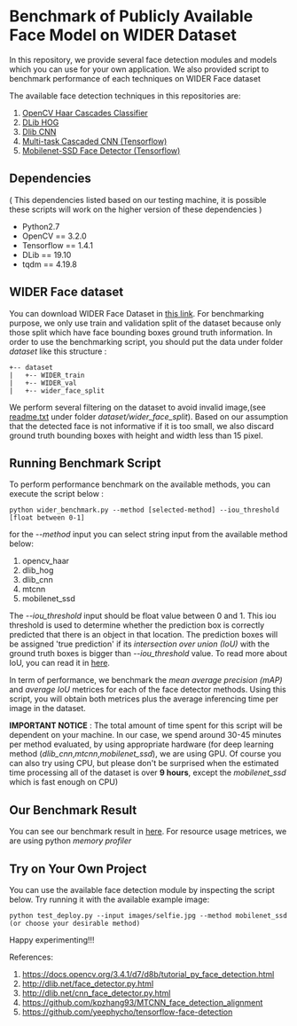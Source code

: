 # Benchmark of Publicly Available Face Model on WIDER Dataset

In this repository, we provide several face detection modules and models which you can use for your own application.
We also provided script to benchmark performance of each techniques on WIDER Face dataset

The available face detection techniques in this repositories are:

1. [OpenCV Haar Cascades Classifier](https://docs.opencv.org/3.4.1/d7/d8b/tutorial_py_face_detection.html)
2. [DLib HOG](http://dlib.net/face_detector.py.html)
3. [Dlib CNN](http://dlib.net/cnn_face_detector.py.html)
4. [Multi-task Cascaded CNN (Tensorflow)](https://github.com/kpzhang93/MTCNN_face_detection_alignment)
5. [Mobilenet-SSD Face Detector (Tensorflow)](https://github.com/yeephycho/tensorflow-face-detection) 

## Dependencies
( This dependencies listed based on our testing machine, it is possible these scripts will work on the higher version of these dependencies )

* Python2.7
* OpenCV == 3.2.0
* Tensorflow == 1.4.1
* DLib == 19.10
* tqdm == 4.19.8

## WIDER Face dataset

You can download WIDER Face Dataset in [this link](http://mmlab.ie.cuhk.edu.hk/projects/WIDERFace/).
For benchmarking purpose, we only use train and validation split of the dataset because only those split which have
face bounding boxes ground truth information.
In order to use the benchmarking script, you should put the data under folder *dataset* like this structure :

```
+-- dataset
|   +-- WIDER_train
|   +-- WIDER_val
|   +-- wider_face_split
```

We perform several filtering on the dataset to avoid invalid image,(see [readme.txt](dataset/wider_face_split/readme.txt) under folder *dataset/wider_face_split*). Based on our assumption that the detected face is not informative if it is too small, we also discard ground truth bounding boxes with height and width less than 15 pixel.

## Running Benchmark Script

To perform performance benchmark on the available methods, you can execute the script below :
```
python wider_benchmark.py --method [selected-method] --iou_threshold [float between 0-1]
```
for the *--method* input you can select string input from the available method below:
1. opencv_haar
2. dlib_hog
3. dlib_cnn
4. mtcnn
5. mobilenet_ssd

The *--iou_threshold* input should be float value between 0 and 1. This iou threshold is used to determine whether the prediction box is correctly predicted that there is an object in that location. The prediction boxes will be assigned 'true prediction' if its *intersection over union (IoU)* with the ground truth boxes is bigger than *--iou_threshold* value. To read more about IoU, you can read it in [here](https://www.pyimagesearch.com/2016/11/07/intersection-over-union-iou-for-object-detection/).

In term of performance, we benchmark the *mean average precision (mAP)* and *average IoU* metrices for each of the face detector methods. Using this script, you will obtain both metrices plus the average inferencing time per image in the dataset.

**IMPORTANT NOTICE** : The total amount of time spent for this script will be dependent on your machine. In our case, we spend around 30-45 minutes per method evaluated, by using appropriate hardware (for deep learning method (*dlib_cnn*,*mtcnn*,*mobilenet_ssd*), we are using GPU. Of course you can also try using CPU, but please don't be surprised when the estimated time processing all of the dataset is over **9 hours**, except the *mobilenet_ssd* which is fast enough on CPU)

## Our Benchmark Result

You can see our benchmark result in [here](benchmark-result.txt). For resource usage metrices, we are using python *memory profiler*

## Try on Your Own Project

You can use the available face detection module by inspecting the script below. Try running it with the available example image:

```
python test_deploy.py --input images/selfie.jpg --method mobilenet_ssd (or choose your desirable method)
```

Happy experimenting!!!

References:
1. https://docs.opencv.org/3.4.1/d7/d8b/tutorial_py_face_detection.html
2. http://dlib.net/face_detector.py.html
3. http://dlib.net/cnn_face_detector.py.html
4. https://github.com/kpzhang93/MTCNN_face_detection_alignment
5. https://github.com/yeephycho/tensorflow-face-detection
